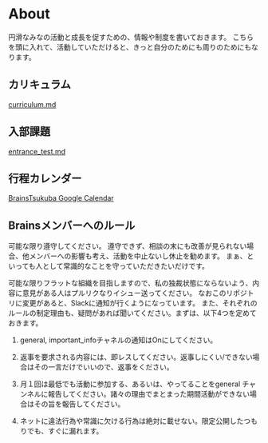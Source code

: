 
# About
円滑なみなの活動と成長を促すための、情報や制度を書いておきます。
こちらを頭に入れて、活動していただけると、きっと自分のためにも周りのためにもなります。

## カリキュラム
[curriculum.md](https://github.com/brains-tsukuba/Info-and-Rules/blob/master/curriculum.md)

## 入部課題
[entrance_test.md](https://github.com/brains-tsukuba/Info-and-Rules/blob/master/entrance_test.md)

## 行程カレンダー
[BrainsTsukuba Google Calendar](https://calendar.google.com/calendar/embed?src=vgmil359v7udmgl2cr9elph45g%40group.calendar.google.com&ctz=Asia/Tokyo)

## Brainsメンバーへのルール

可能な限り遵守してください。
遵守できず、相談の末にも改善が見られない場合、他メンバーへの影響も考え、活動を中止ないし休止を勧めます。
まぁ、といっても人として常識的なことを守っていただきたいだけです。

可能な限りフラットな組織を目指しますので、私の独裁状態にならないよう、内容に意見がある人はプルリクなりイシュー送ってください。
なおこのリポジトリに変更があると、Slackに通知が行くようになっています。
また、それぞれのルールの制定理由も、疑問があれば聞いてください。まずは、以下4つを定めておきます。

1. general, important_infoチャネルの通知はOnにしてください。

2. 返事を要求される内容には、即レスしてください。返事しにくい/できない場合はその一言だけでいいので、返事をください。

3. 月１回は最低でも活動に参加する、あるいは、やってることをgeneral チャンネルに報告してください。諸々の理由でまとまった期間活動ができない場合はその旨を報告してください。

4. ネットに違法行為や常識に欠ける行為は絶対に載せない。限定公開したつもりでも、すぐに漏れます。

